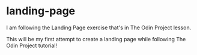 # landing-page
I am following the Landing Page exercise that's in The Odin Project lesson.

This will be my first attempt to create a landing page while following The Odin Project tutorial!
